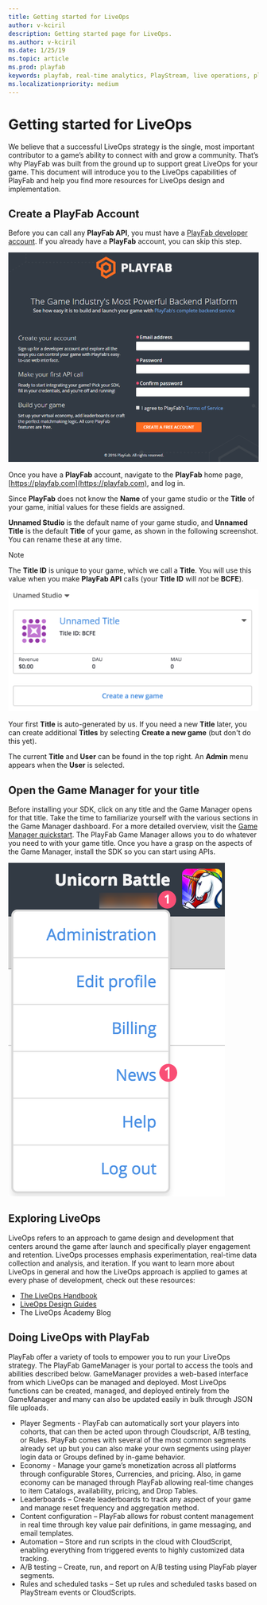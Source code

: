 ```yaml
---
title: Getting started for LiveOps
author: v-kciril
description: Getting started page for LiveOps.
ms.author: v-kciril
ms.date: 1/25/19
ms.topic: article
ms.prod: playfab
keywords: playfab, real-time analytics, PlayStream, live operations, player behaviors, event archiving, data export, player data, webhooks, analytic reporting, reports
ms.localizationpriority: medium
---
```


# Getting started for LiveOps

We believe that a successful LiveOps strategy is the single, most important contributor to a game’s ability to connect with and grow a community. That’s why PlayFab was built from the ground up to support great LiveOps for your game. This document will introduce you to the LiveOps capabilities of PlayFab and help you find more resources for LiveOps design and implementation.

## Create a PlayFab Account

Before you can call any **PlayFab API**, you must have a [PlayFab developer account](https://developer.playfab.com/en-us/sign-up). If you already have a **PlayFab** account, you can skip this step.

![PlayFab - Create your account](../images/playfab-create-account.png)

Once you have a **PlayFab** account, navigate to the **PlayFab** home page, [https://playfab.com](https://playfab.com), and log in.

Since **PlayFab** does not know the **Name** of your game studio or the **Title** of your game, initial values for these fields are assigned.

**Unnamed Studio** is the default name of your game studio, and **Unnamed Title** is the default **Title** of your game, as shown in the following screenshot. You can rename these at any time.

> [!NOTE]
> The **Title ID** is unique to your game, which we call a **Title**. You will use this value when you make **PlayFab API** calls (your **Title ID** will *not* be **BCFE**).

![PlayFab - Create a new game](../images/playfab-create-new-game.png)

Your first **Title** is auto-generated by us. If you need a new **Title** later, you can create additional **Titles** by selecting **Create a new game** (but don't do this yet).

The current **Title** and **User** can be found in the top right. An **Admin** menu appears when the **User** is selected.

## Open the Game Manager for your title

Before installing your SDK, click on any title and the Game Manager opens for that title. Take the time to familiarize yourself with the various sections in the Game Manager dashboard. For a more detailed overview, visit the [Game Manager quickstart](../../features/config/gamemanager/quickstart.md). The PlayFab Game Manager allows you to do whatever you need to with your game title. Once you have a grasp on the aspects of the Game Manager, install the SDK so you can start using APIs.

![PlayFab - Unicorn Battle - Admin Menu](../images/playfab-unicorn-battle-admin-menu.png)

## Exploring LiveOps

LiveOps refers to an approach to game design and development that centers around the game after launch and specifically player engagement and retention. LiveOps processes emphasis experimentation, real-time data collection and analysis, and iteration. If you want to learn more about LiveOps in general and how the LiveOps approach is applied to games at every phase of development, check out these resources:

- [The LiveOps Handbook](liveops-handbook.md)
- [LiveOps Design Guides](liveops-design-guides.md)
- The LiveOps Academy Blog

## Doing LiveOps with PlayFab

PlayFab offer a variety of tools to empower you to run your LiveOps strategy. The PlayFab GameManager is your portal to access the tools and abilities described below. GameManager provides a web-based interface from which LiveOps can be managed and deployed. Most LiveOps functions can be created, managed, and deployed entirely from the GameManager and many can also be updated easily in bulk through JSON file uploads.

- Player Segments - PlayFab can automatically sort your players into cohorts, that can then be acted upon through Cloudscript, A/B testing, or Rules. PlayFab comes with several of the most common segments already set up but you can also make your own segments using player login data or Groups defined by in-game behavior.
- Economy - Manage your game’s monetization across all platforms through configurable Stores, Currencies, and pricing. Also, in game economy can be managed through PlayFab allowing real-time changes to item Catalogs, availability, pricing, and Drop Tables.
- Leaderboards – Create leaderboards to track any aspect of your game and manage reset frequency and aggregation method.
- Content configuration – PlayFab allows for robust content management in real time through key value pair definitions, in game messaging, and email templates.
- Automation – Store and run scripts in the cloud with CloudScript, enabling everything from triggered events to highly customized data tracking.
- A/B testing – Create, run, and report on A/B testing using PlayFab player segments.
- Rules and scheduled tasks – Set up rules and scheduled tasks based on PlayStream events or CloudScripts.

